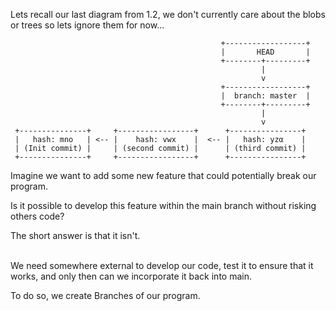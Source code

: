 Lets recall our last diagram from 1.2, we don't currently care about the blobs or trees so lets ignore them for now...

```
                                               +------------------+
                                               |       HEAD       |
                                               +--------+---------+
                                                        |
                                                        v
                                               +------------------+
                                               |  branch: master  |
                                               +--------+---------+
                                                        |
                                                        v
 +---------------+     +-----------------+      +----------------+
 |   hash: mno   | <-- |    hash: vwx    |  <-- |   hash: yzα    |
 | (Init commit) |     | (second commit) |      | (third commit) |
 +---------------+     +-----------------+      +----------------+

```

Imagine we want to add some new feature that could potentially break our program.

Is it possible to develop this feature within the main branch without risking others code?

The short answer is that it isn't.
</br></br>

We need somewhere external to develop our code, test it to ensure that it works, and only then can we incorporate it back into main.

To do so, we create Branches of our program.
